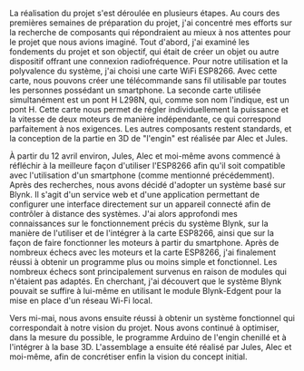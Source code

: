 La réalisation du projet s'est déroulée en plusieurs étapes.
Au cours des premières semaines de préparation du projet, j'ai concentré mes efforts sur la recherche de composants qui répondraient au mieux à nos attentes pour le projet que nous avions imaginé. Tout d'abord, j'ai examiné les fondements du projet et son objectif, qui était de créer un objet ou autre dispositif offrant une connexion radiofréquence. Pour notre utilisation et la polyvalence du système, j'ai choisi une carte WiFi ESP8266. Avec cette carte, nous pouvons créer une télécommande sans fil utilisable par toutes les personnes possédant un smartphone. La seconde carte utilisée simultanément est un pont H L298N, qui, comme son nom l'indique, est un pont H. Cette carte nous permet de régler individuellement la puissance et la vitesse de deux moteurs de manière indépendante, ce qui correspond parfaitement à nos exigences. Les autres composants restent standards, et la conception de la partie en 3D de "l'engin" est réalisée par Alec et Jules.

À partir du 12 avril environ, Jules, Alec et moi-même avons commencé à réfléchir à la meilleure façon d'utiliser l'ESP8266 afin qu'il soit compatible avec l'utilisation d'un smartphone (comme mentionné précédemment). Après des recherches, nous avons décidé d'adopter un système basé sur Blynk. Il s'agit d'un service web et d'une application permettant de configurer une interface directement sur un appareil connecté afin de contrôler à distance des systèmes. J'ai alors approfondi mes connaissances sur le fonctionnement précis du système Blynk, sur la manière de l'utiliser et de l'intégrer à la carte ESP8266, ainsi que sur la façon de faire fonctionner les moteurs à partir du smartphone. Après de nombreux échecs avec les moteurs et la carte ESP8266, j'ai finalement réussi à obtenir un programme plus ou moins simple et fonctionnel. Les nombreux échecs sont principalement survenus en raison de modules qui n'étaient pas adaptés.
En cherchant, j'ai découvert que le système Blynk pouvait se suffire à lui-même en utilisant le module Blynk-Edgent pour la mise en place d'un réseau Wi-Fi local.

Vers mi-mai, nous avons ensuite réussi à obtenir un système fonctionnel qui correspondait à notre vision du projet. Nous avons continué à optimiser, dans la mesure du possible, le programme Arduino de l'engin chenillé et à l'intégrer à la base 3D. L'assemblage a ensuite été réalisé par Jules, Alec et moi-même, afin de concrétiser enfin la vision du concept initial.
